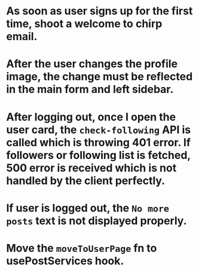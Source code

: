 # As soon as user signs up for the first time, shoot a welcome to chirp email.
# After the user changes the profile image, the change must be reflected in the main form and left sidebar.
# After logging out, once I open the user card, the `check-following` API is called which is throwing 401 error. If followers or following list is fetched, 500 error is received which is not handled by the client perfectly.
# If user is logged out, the `No more posts` text is not displayed properly.
# Move the `moveToUserPage` fn to usePostServices hook.